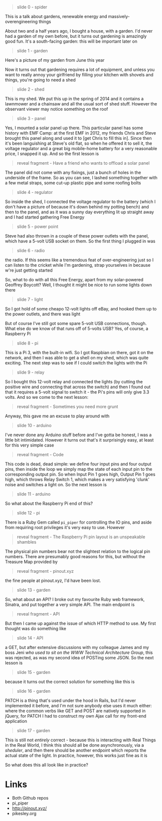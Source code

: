 >slide 0 - spider

This is a talk about gardens, renewable energy and massively-overengineering things

About two and a half years ago, I bought a house, with a garden. I'd never had a garden of my own before, but it turns out gardening is amazingly good fun. It's a south-facing garden: this will be important later on

>slide 1 - garden

Here's a picture of my garden from June this year

Now it turns out that gardening requires a lot of equipment, and unless you want to really annoy your girlfriend by filling your kitchen with shovels and things, you're going to need a shed

>slide 2 - shed

This is my shed. We put this up in the spring of 2014 and it contains a lawnmower and a chainsaw and all the usual sort of shed stuff. However the observant viewer may notice something on the roof

>slide 3 - panel

Yes, I mounted a solar panel up there. This particular panel has some history with EMF Camp: at the first EMF in 2012, my friends Chris and Steve brought this panel along and used it to [get Chris to fill this in]. Since then it's been languishing at Steve's old flat, so when he offered it to sell it, the voltage regulator and a great big mobile-home battery for a very reasonable price, I snapped it up. And so the first lesson is

>reveal fragment - Have a friend who wants to offload a solar panel

The panel did not come with any fixings, just a bunch of holes in the underside of the frame. So as you can see, I lashed something together with a few metal straps, some cut-up plastic pipe and some roofing bolts

>slide 4 - regulator

So inside the shed, I connected the voltage regulator to the battery (which I don't have a picture of because it's down behind my potting bench) and then to the panel, and as it was a sunny day everything lit up straight away and I had started gathering Free Energy

>slide 5 - power point

Steve had also thrown in a couple of these power outlets with the panel, which have a 5-volt USB socket on them. So the first thing I plugged in was

>slide 6 - radio

the radio. If this seems like a tremendous feat of over-engineering just so I can listen to the cricket while I'm gardening, strap yourselves in because w're just getting started

So, what to do with all this Free Energy, apart from my solar-powered Geoffrey Boycott? Well, I thought it might be nice to run some lights down there

>slide 7 - light

So I got hold of some cheapo 12-volt lights off eBay, and hooked them up to the power outlets, and there was light

But of course I've still got some spare 5-volt USB connections, though. What else do we know of that runs off of 5-volts USB? Yes, of course, a Raspberry Pi

>slide 8 - pi

This is a Pi 3, with the built-in wifi. So I got Raspbian on there, got it on the network, and then I was able to get a shell on my shed, which was quite exciting. The next step was to see if I could switch the lights with the Pi

>slide 9 - relay

So I bought this 12-volt relay and connected the lights (by cutting the positive wire and connecting that across the switch) and then I found out that it requires a 5-volt signal to switch it - the Pi's pins will only give 3.3 volts. And so we come to the next lesson:

>reveal fragment - Sometimes you need more grunt

Anyway, this gave me an excuse to play around with

>slide 10 - arduino

I've never done any Arduino stuff before and I've gotta be honest, I was a little bit intimidated. However it turns out that's it surprisingly easy, at least for this very simple case

>reveal fragment - Code

This code is dead, dead simple: we define four input pins and four output pins, then inside the loop we simply map the state of each input pin to the corresponding output pin. So when Input Pin 1 goes high, Output Pin 1 goes high, which throws Relay Switch 1, which makes a very satisfying 'clunk' noise and switches a light on. So the next lesson is

>slide 11 - arduino

So what about the Raspberry Pi end of this?

>slide 12 - pi

There is a Ruby Gem called `pi_piper` for controlling the IO pins, and aside from requiring root privileges it's very easy to use. However

>reveal fragment - The Raspberry Pi pin layout is an unspeakable shambles

The physical pin numbers bear not the slightest relation to the logical pin numbers. There are presumably good reasons for this, but without the Treasure Map provided by

>reveal fragment - pinout.xyz

the fine people at pinout.xyz, I'd have been lost.

>slide 13 - garden

So, what about an API? I broke out my favourite Ruby web framework, Sinatra, and put together a very simple API. The main endpoint is

>reveal fragment - API

But then I came up against the issue of which HTTP method to use. My first thought was do something like

>slide 14 - API

a GET, but after extensive discussions with my colleague James and my boss Jeni _who used to sit on the WWW Technical Architecture Group_, this was rejected, as was my second idea of POSTing some JSON. So the next lesson is

>slide 15 - garden

because it turns out the correct solution for something like this is

>slide 16 - garden

PATCH is a thing that's used under the hood in Rails, but I'd never implemented it before, and I'm not sure anybody else uses it much either: where the common verbs like GET and POST are natively supported in jQuery, for PATCH I had to construct my own Ajax call for my front-end application

>slide 17 - garden

This is still not _entirely_ correct - because this is interacting with Real Things in the Real World, I think this should all be done asynchronously, via a _sheduler_, and then there should be another endpoint which reports the actual state of the light. In practice, however, this works just fine as it is

So what does this all look like in practice? 



# Links

* Both Github repos
* pi_piper
* http://pinout.xyz/
* pikesley.org
